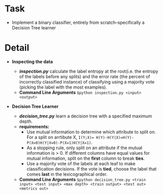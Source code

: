 # Task
* Implement a binary classifier, entirely from scratch–specifically a Decision Tree learner

# Detail
- **Inspecting the data**
  - **_inspection.py_** calculate the label entropy at the root(i.e. the entropy of the labels before any splits) and the error rate (the percent of incorrectly classified instance) of classifying using a majority vote (picking the label with the most examples). 
  - **Command Line Arguments** `$python inspection.py <input> <output>`

- **Decision Tree Learner**
  - **_decision_tree.py_** learn a decision tree with a specified maximum depth.
  - **requirements:**
    - Use mutual information to determine which attribute to split on. For a split on arrtibute X, `I(Y;X)= H(Y)-H(Y|X)=H(Y)-P(X=0)H(Y|X=0)-P(X=1)H(Y|X=1)`.
    - As a stopping rule, only split on an attribute if the mutual information is > 0. If different columns have equal values for mutual information, split on the **first** column to break **ties**.
    - Use a majority vote of the labels at each leaf to make classification decisions. If the vote is **tied**, choose the label that comes **last** in the lexicographical order.
  - **Command Line Arguments** `$python decision_tree.py <train input> <test input> <max depth> <train output> <test out> <metrics out>`
